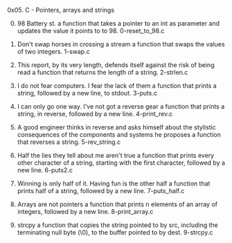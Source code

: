0x05. C - Pointers, arrays and strings

0. 98 Battery st.
a function that takes a pointer to an int as parameter and updates the value it points to to 98.
0-reset_to_98.c

1. Don't swap horses in crossing a stream
a function that swaps the values of two integers.
1-swap.c

2. This report, by its very length, defends itself against the risk of being read
a function that returns the length of a string.
2-strlen.c

3. I do not fear computers. I fear the lack of them
a function that prints a string, followed by a new line, to stdout.
3-puts.c

4. I can only go one way. I've not got a reverse gear
a function that prints a string, in reverse, followed by a new line.
4-print_rev.c

5. A good engineer thinks in reverse and asks himself about the stylistic consequences of the components and systems he proposes
a function that reverses a string.
5-rev_string.c

6. Half the lies they tell about me aren't true
a function that prints every other character of a string, starting with the first character, followed by a new line.
6-puts2.c

7. Winning is only half of it. Having fun is the other half
a function that prints half of a string, followed by a new line.
7-puts_half.c

8. Arrays are not pointers
a function that prints n elements of an array of integers, followed by a new line.
8-print_array.c

9. strcpy
a function that copies the string pointed to by src, including the terminating null byte (\0), to the buffer pointed to by dest.
9-strcpy.c
